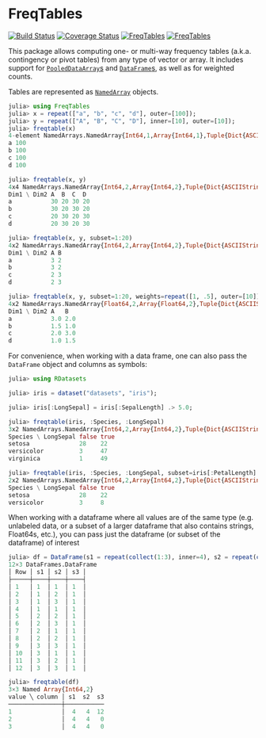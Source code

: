 # FreqTables

[![Build Status](https://travis-ci.org/nalimilan/FreqTables.jl.svg?branch=master)](https://travis-ci.org/nalimilan/FreqTables.jl)
[![Coverage Status](https://coveralls.io/repos/nalimilan/FreqTables.jl/badge.svg?branch=master&service=github)](https://coveralls.io/github/nalimilan/FreqTables.jl?branch=master)
[![FreqTables](http://pkg.julialang.org/badges/FreqTables_0.4.svg)](http://pkg.julialang.org/?pkg=FreqTables&ver=0.4)
[![FreqTables](http://pkg.julialang.org/badges/FreqTables_0.5.svg)](http://pkg.julialang.org/?pkg=FreqTables&ver=0.5)

This package allows computing one- or multi-way frequency tables (a.k.a. contingency or pivot tables) from
any type of vector or array. It includes support for [`PooledDataArray`s](https://github.com/JuliaStats/DataArrays.jl)
and [`DataFrame`s](https://github.com/JuliaStats/DataFrames.jl/), as well as for weighted counts.

Tables are represented as [`NamedArray`](https://github.com/davidavdav/NamedArrays.jl/) objects.

```julia
julia> using FreqTables
julia> x = repeat(["a", "b", "c", "d"], outer=[100]);
julia> y = repeat(["A", "B", "C", "D"], inner=[10], outer=[10]);
julia> freqtable(x)
4-element NamedArrays.NamedArray{Int64,1,Array{Int64,1},Tuple{Dict{ASCIIString,Int64}}}
a 100
b 100
c 100
d 100

julia> freqtable(x, y)
4x4 NamedArrays.NamedArray{Int64,2,Array{Int64,2},Tuple{Dict{ASCIIString,Int64},Dict{ASCIIString,Int64}}}
Dim1 \ Dim2 A  B  C  D 
a           30 20 30 20
b           30 20 30 20
c           20 30 20 30
d           20 30 20 30

julia> freqtable(x, y, subset=1:20)
4x2 NamedArrays.NamedArray{Int64,2,Array{Int64,2},Tuple{Dict{ASCIIString,Int64},Dict{ASCIIString,Int64}}}
Dim1 \ Dim2 A B
a           3 2
b           3 2
c           2 3
d           2 3

julia> freqtable(x, y, subset=1:20, weights=repeat([1, .5], outer=[10]))
4x2 NamedArrays.NamedArray{Float64,2,Array{Float64,2},Tuple{Dict{ASCIIString,Int64},Dict{ASCIIString,Int64}}}
Dim1 \ Dim2 A   B  
a           3.0 2.0
b           1.5 1.0
c           2.0 3.0
d           1.0 1.5
```

For convenience, when working with a data frame, one can also pass the `DataFrame` object and columns as symbols:
```julia
julia> using RDatasets

julia> iris = dataset("datasets", "iris");

julia> iris[:LongSepal] = iris[:SepalLength] .> 5.0;

julia> freqtable(iris, :Species, :LongSepal)
3x2 NamedArrays.NamedArray{Int64,2,Array{Int64,2},Tuple{Dict{ASCIIString,Int64},Dict{Bool,Int64}}}
Species \ LongSepal false true 
setosa              28    22   
versicolor          3     47   
virginica           1     49   

julia> freqtable(iris, :Species, :LongSepal, subset=iris[:PetalLength] .< 4.0)
2x2 NamedArrays.NamedArray{Int64,2,Array{Int64,2},Tuple{Dict{ASCIIString,Int64},Dict{Bool,Int64}}}
Species \ LongSepal false true 
setosa              28    22   
versicolor          3     8    
```

When working with a dataframe where all values are of the same type (e.g. unlabeled data, or a subset of a larger dataframe that also contains strings, Float64s, etc.), you can pass just the dataframe (or subset of the dataframe) of interest
```julia
julia> df = DataFrame(s1 = repeat(collect(1:3), inner=4), s2 = repeat(collect(1:3), outer=4), s3 = fill(1, 12))
12×3 DataFrames.DataFrame
│ Row │ s1 │ s2 │ s3 │
├─────┼────┼────┼────┤
│ 1   │ 1  │ 1  │ 1  │
│ 2   │ 1  │ 2  │ 1  │
│ 3   │ 1  │ 3  │ 1  │
│ 4   │ 1  │ 1  │ 1  │
│ 5   │ 2  │ 2  │ 1  │
│ 6   │ 2  │ 3  │ 1  │
│ 7   │ 2  │ 1  │ 1  │
│ 8   │ 2  │ 2  │ 1  │
│ 9   │ 3  │ 3  │ 1  │
│ 10  │ 3  │ 1  │ 1  │
│ 11  │ 3  │ 2  │ 1  │
│ 12  │ 3  │ 3  │ 1  │

julia> freqtable(df)
3×3 Named Array{Int64,2}
value ╲ column │ s1  s2  s3
───────────────┼───────────
1              │  4   4  12
2              │  4   4   0
3              │  4   4   0
```
